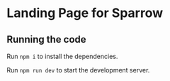 
  # Landing Page for Sparrow

  ## Running the code

  Run `npm i` to install the dependencies.

  Run `npm run dev` to start the development server.
  
